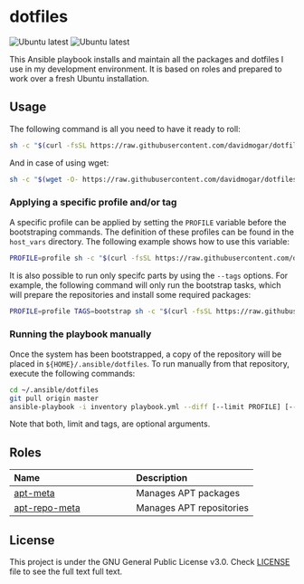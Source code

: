 # dotfiles
![Ubuntu latest](https://github.com/davidmogar/dotfiles/workflows/Ubuntu%20latest/badge.svg) ![Ubuntu latest](https://github.com/davidmogar/dotfiles/workflows/Ubuntu%20LTS/badge.svg)

This Ansible playbook installs and maintain all the packages and dotfiles I use in my development environment. It is based on roles and prepared to work over a fresh Ubuntu installation.

## Usage

The following command is all you need to have it ready to roll:

```sh
sh -c "$(curl -fsSL https://raw.githubusercontent.com/davidmogar/dotfiles/master/bootstrap.sh)"
```

And in case of using wget:

```sh
sh -c "$(wget -O- https://raw.githubusercontent.com/davidmogar/dotfiles/master/bootstrap.sh)"
```

### Applying a specific profile and/or tag

A specific profile can be applied by setting the `PROFILE` variable before the bootstraping commands. The definition of these profiles can be found in the `host_vars` directory. The following example shows how to use this variable:

```sh
PROFILE=profile sh -c "$(curl -fsSL https://raw.githubusercontent.com/davidmogar/dotfiles/master/bootstrap.sh)"
```

It is also possible to run only specifc parts by using the `--tags` options. For example, the following command will only run the bootstrap tasks, which will prepare the repositories and install some required packages:

```sh
PROFILE=profile TAGS=bootstrap sh -c "$(curl -fsSL https://raw.githubusercontent.com/davidmogar/dotfiles/master/bootstrap.sh)"
```

### Running the playbook manually

Once the system has been bootstrapped, a copy of the repository will be placed in `${HOME}/.ansible/dotfiles`. To run manually from that repository, execute the following commands:

```sh
cd ~/.ansible/dotfiles
git pull origin master
ansible-playbook -i inventory playbook.yml --diff [--limit PROFILE] [--tags TAGS] --ask-become-pass
```

Note that both, limit and tags, are optional arguments.

## Roles

<table>
  <thead>
    <tr>
      <th align="left" width="200">Name</th>
      <th align="left">Description</th>
    </tr>
  </thead>
  <tbody>
    <tr>
      <td><a href="https://github.com/davidmogar/dotfiles/tree/master/roles/apt-meta">apt-meta</a></td>
      <td>Manages APT packages</td>
    </tr>
    <tr>
      <td><a href="https://github.com/davidmogar/dotfiles/tree/master/roles/apt-repo-meta">apt-repo-meta</a></td>
      <td>Manages APT repositories</td>
    </tr>
  </tbody>
</table>

## License

This project is under the GNU General Public License v3.0. Check [LICENSE](https://github.com/davidmogar/dotfiles/blob/master/LICENSE) file to see the full text full text.
